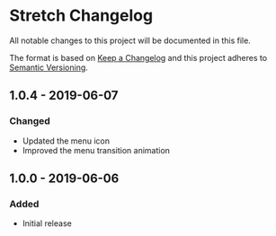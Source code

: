 # Stretch Changelog

All notable changes to this project will be documented in this file.

The format is based on [Keep a Changelog](http://keepachangelog.com/) and this project adheres to [Semantic Versioning](http://semver.org/).

## 1.0.4 - 2019-06-07
### Changed
- Updated the menu icon
- Improved the menu transition animation

## 1.0.0 - 2019-06-06
### Added
- Initial release
